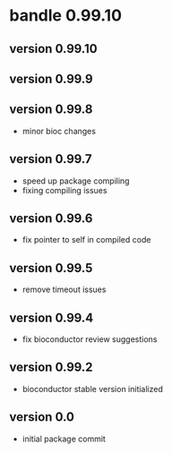 # bandle 0.99.10

## version 0.99.10

## version 0.99.9

## version 0.99.8

- minor bioc changes 

## version 0.99.7

- speed up package compiling
- fixing compiling issues

## version 0.99.6

- fix pointer to self in compiled code

## version 0.99.5

- remove timeout issues

## version 0.99.4

- fix bioconductor review suggestions

## version 0.99.2

- bioconductor stable version initialized

## version 0.0

- initial package commit


